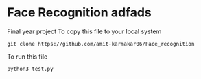 # Face Recognition adfads
Final year project
To copy this file to your local system
```
git clone https://github.com/amit-karmakar06/Face_recognition
```

To run this file
```
python3 test.py
```
